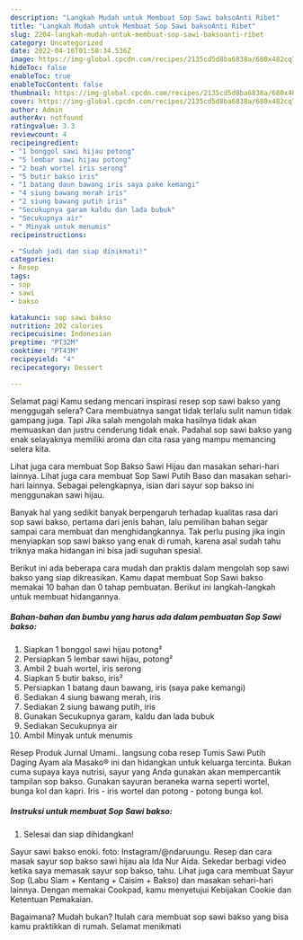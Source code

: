 ```yaml
---
description: "Langkah Mudah untuk Membuat Sop Sawi baksoAnti Ribet"
title: "Langkah Mudah untuk Membuat Sop Sawi baksoAnti Ribet"
slug: 2204-langkah-mudah-untuk-membuat-sop-sawi-baksoanti-ribet
category: Uncategorized
date: 2022-04-16T01:58:34.536Z
image: https://img-global.cpcdn.com/recipes/2135cd5d8ba6838a/680x482cq70/sop-sawi-bakso-foto-resep-utama.jpg
hideToc: false
enableToc: true
enableTocContent: false
thumbnail: https://img-global.cpcdn.com/recipes/2135cd5d8ba6838a/680x482cq70/sop-sawi-bakso-foto-resep-utama.jpg
cover: https://img-global.cpcdn.com/recipes/2135cd5d8ba6838a/680x482cq70/sop-sawi-bakso-foto-resep-utama.jpg
author: Admin
authorAv: notfound
ratingvalue: 3.3
reviewcount: 4
recipeingredient:
- "1 bonggol sawi hijau potong"
- "5 lembar sawi hijau potong"
- "2 buah wortel iris serong"
- "5 butir bakso iris"
- "1 batang daun bawang iris saya pake kemangi"
- "4 siung bawang merah iris"
- "2 siung bawang putih iris"
- "Secukupnya garam kaldu dan lada bubuk"
- "Secukupnya air"
- " Minyak untuk menumis"
recipeinstructions:

- "Sudah jadi dan siap dinikmati!"
categories:
- Resep
tags:
- sop
- sawi
- bakso

katakunci: sop sawi bakso 
nutrition: 202 calories
recipecuisine: Indonesian
preptime: "PT32M"
cooktime: "PT43M"
recipeyield: "4"
recipecategory: Dessert

---
```



Selamat pagi Kamu sedang mencari inspirasi resep sop sawi bakso yang menggugah selera? Cara membuatnya sangat tidak terlalu sulit namun tidak gampang juga. Tapi Jika salah mengolah maka hasilnya tidak akan memuaskan dan justru cenderung tidak enak. Padahal sop sawi bakso yang enak selayaknya memiliki aroma dan cita rasa yang mampu memancing selera kita.


Lihat juga cara membuat Sop Bakso Sawi Hijau dan masakan sehari-hari lainnya. Lihat juga cara membuat Sop Sawi Putih Baso dan masakan sehari-hari lainnya. Sebagai pelengkapnya, isian dari sayur sop bakso ini menggunakan sawi hijau.

Banyak hal yang sedikit banyak berpengaruh terhadap kualitas rasa dari sop sawi bakso, pertama dari jenis bahan, lalu pemilihan bahan segar sampai cara membuat dan menghidangkannya. Tak perlu pusing jika ingin menyiapkan sop sawi bakso yang enak di rumah, karena asal sudah tahu triknya maka hidangan ini bisa jadi suguhan spesial.


Berikut ini ada beberapa cara mudah dan praktis dalam mengolah sop sawi bakso yang siap dikreasikan. Kamu dapat membuat Sop Sawi bakso memakai 10 bahan dan 0 tahap pembuatan. Berikut ini langkah-langkah untuk membuat hidangannya.

<!--inarticleads1-->

##### Bahan-bahan dan bumbu yang harus ada dalam pembuatan Sop Sawi bakso:

1. Siapkan 1 bonggol sawi hijau potong²
1. Persiapkan 5 lembar sawi hijau, potong²
1. Ambil 2 buah wortel, iris serong
1. Siapkan 5 butir bakso, iris²
1. Persiapkan 1 batang daun bawang, iris (saya pake kemangi)
1. Sediakan 4 siung bawang merah, iris
1. Sediakan 2 siung bawang putih, iris
1. Gunakan Secukupnya garam, kaldu dan lada bubuk
1. Sediakan Secukupnya air
1. Ambil  Minyak untuk menumis


Resep Produk Jurnal Umami.. langsung coba resep Tumis Sawi Putih Daging Ayam ala Masako® ini dan hidangkan untuk keluarga tercinta. Bukan cuma supaya kaya nutrisi, sayur yang Anda gunakan akan mempercantik tampilan sop bakso. Gunakan sayuran beraneka warna seperti wortel, bunga kol dan kapri. Iris - iris wortel dan potong - potong bunga kol. 

<!--inarticleads2-->

##### Instruksi untuk membuat Sop Sawi bakso:


1. Selesai dan siap dihidangkan!

Sayur sawi bakso enoki. foto: Instagram/@ndaruungu. Resep dan cara masak sayur sop bakso sawi hijau ala Ida Nur Aida. Sekedar berbagi video ketika saya memasak sayur sop bakso, tahu. Lihat juga cara membuat Sayur Sop (Labu Siam + Kentang + Caisim + Bakso) dan masakan sehari-hari lainnya. Dengan memakai Cookpad, kamu menyetujui Kebijakan Cookie dan Ketentuan Pemakaian. 

Bagaimana? Mudah bukan? Itulah cara membuat sop sawi bakso yang bisa kamu praktikkan di rumah. Selamat menikmati
